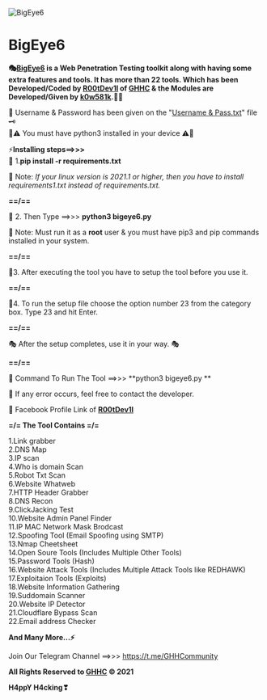 ![BigEye6](https://user-images.githubusercontent.com/80751079/118937359-45e3d680-b96f-11eb-9414-8c282625dc66.png)
# BigEye6

**🎭[BigEye6](https://github.com/GHHCommunity/BigEye6) is a Web Penetration Testing toolkit along with having some extra features and tools. It has more than 22 tools. Which has been Developed/Coded by [R00tDev1l](https://www.facebook.com/indra.das.11267) of [GHHC](https://www.facebook.com/GHH.Community) &amp; the Modules are Developed/Given by **[k0w581k](https://www.facebook.com/kurais.kowshik.562)**.👨‍💻**


🔐 Username & Password has been given on the "[Username & Pass.txt](https://raw.githubusercontent.com/GHHCommunity/BigEye6/main/Username%20%26%20Pass.txt)" file 🗝\
📝⚠ You must have python3 installed in your device ⚠📝

⚡**Installing steps==>>>**\
🎯 1.**pip install -r requirements.txt**

📝 Note: _If your linux version is 2021.1 or higher, then you have to install  requirements1.txt instead of requirements.txt._

**==/==**

🎯 2.  Then Type ==>>> **python3 bigeye6.py**

📝 Note: Must run it as a **root** user & you must have pip3 and pip commands installed in your system.

**==/==**

🎯3. After executing the tool you have to setup the tool before you use it.

**==/==**

🎯4. To run the setup file choose the option number 23 from the category box. Type 23 and hit Enter.

**==/==**

🎭 After the setup completes, use it in your way. 🎭

**==/==**

🔐 Command To Run The Tool ==>>> **python3 bigeye6.py
**



📌 If any error occurs, feel free to contact the developer.

🔗 Facebook Profile Link of **[R00tDev1l](https://www.facebook.com/indra.das.11267)**


**=/= The Tool Contains =/=**

1.Link grabber\
2.DNS Map\
3.IP scan\
4.Who is domain Scan\
5.Robot Txt Scan\
6.Website Whatweb\
7.HTTP Header Grabber\
8.DNS Recon\
9.ClickJacking Test\
10.Website Admin Panel Finder\
11.IP MAC Network Mask Brodcast\
12.Spoofing Tool (Email Spoofing using SMTP)\
13.Nmap Cheetsheet\
14.Open Soure Tools (Includes Multiple Other Tools)\
15.Password Tools (Hash)\
16.Website Attack Tools (Includes Multiple Attack Tools like REDHAWK)\
17.Exploitaion Tools (Exploits)\
18.Website Information Gathering\
19.Suddomain Scanner\
20.Website IP Detector\
21.Cloudflare Bypass Scan\
22.Email address Checker

**And Many More...⚡**

Join Our Telegram Channel ==>>> https://t.me/GHHCommunity

**All Rights Reserved to [GHHC](https://www.facebook.com/GHH.Community) © 2021**

**H4ppY H4cking❣**
